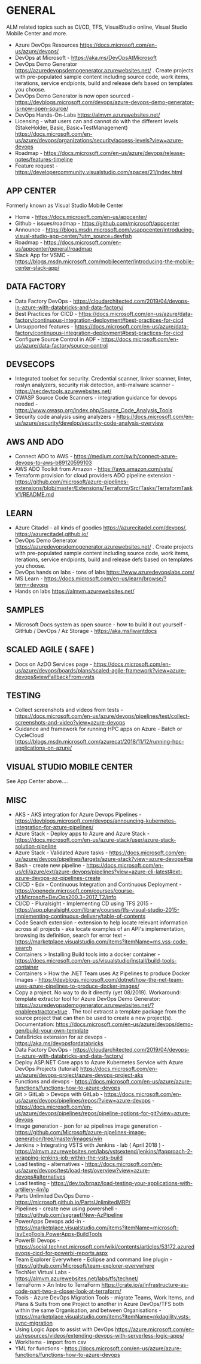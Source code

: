 # GENERAL

ALM related topics such as CI/CD, TFS, VisualStudio online, Visual Studio Mobile Center and more.

* Azure DevOps Resources <https://docs.microsoft.com/en-us/azure/devops/>
* DevOps at Microsoft - https://aka.ms/DevOpsAtMicrosoft
* DevOps Demo Generator <https://azuredevopsdemogenerator.azurewebsites.net/> .  Create projects with pre-populated sample content including source code, work items, iterations, service endpionts, build and release defs based on templates you choose.
* DevOps Demo Generator is now open sourced - https://devblogs.microsoft.com/devops/azure-devops-demo-generator-is-now-open-source/
* DevOps Hands-On-Labs <https://almvm.azurewebsites.net/>
* Licensing - what users can and cannot do with the different levels  (StakeHolder, Basic, Basic+TestManagement)
https://docs.microsoft.com/en-us/azure/devops/organizations/security/access-levels?view=azure-devops
* Roadmap - https://docs.microsoft.com/en-us/azure/devops/release-notes/features-timeline
* Feature request - https://developercommunity.visualstudio.com/spaces/21/index.html

## APP CENTER

Formerly known as Visual Studio Mobile Center

* Home - https://docs.microsoft.com/en-us/appcenter/
* Github - issues/roadmap - https://github.com/microsoft/appcenter
* Announce - https://blogs.msdn.microsoft.com/vsappcenter/introducing-visual-studio-app-center/?utm_source=devfish
* Roadmap - https://docs.microsoft.com/en-us/appcenter/general/roadmap
* Slack App for VSMC - https://blogs.msdn.microsoft.com/mobilecenter/introducing-the-mobile-center-slack-app/

## DATA FACTORY

* Data Factory DevOps - https://cloudarchitected.com/2019/04/devops-in-azure-with-databricks-and-data-factory/
* Best Practices for CICD - https://docs.microsoft.com/en-us/azure/data-factory/continuous-integration-deployment#best-practices-for-cicd
* Unsupported features - https://docs.microsoft.com/en-us/azure/data-factory/continuous-integration-deployment#best-practices-for-cicd
* Configure Source Control in ADF - https://docs.microsoft.com/en-us/azure/data-factory/source-control

## DEVSECOPS

* Integrated toolset for security.  Credential scanner, linker scanner, linter, roslyn analyzers, security risk detection, anti-malware scanner -  https://secdevtools.azurewebsites.net/
* OWASP Source Code Scanners - integration guidance for devops needed - https://www.owasp.org/index.php/Source_Code_Analysis_Tools
* Security code analysis using analyzers - https://docs.microsoft.com/en-us/azure/security/develop/security-code-analysis-overview


## AWS AND ADO

* Connect ADO to AWS - https://medium.com/swlh/connect-azure-devops-to-aws-b89120599103 
* AWS ADO Toolkit from Amazon - https://aws.amazon.com/vsts/ 
* Terraform provision for cloud providers ADO pipeline extension - https://github.com/microsoft/azure-pipelines-extensions/blob/master/Extensions/Terraform/Src/Tasks/TerraformTaskV1/README.md 

## LEARN

* Azure Citadel - all kinds of goodies <https://azurecitadel.com/devops/>, <https://azurecitadel.github.io/>
* DevOps Demo Generator <https://azuredevopsdemogenerator.azurewebsites.net/> .  Create projects with pre-populated sample content including source code, work items, iterations, service endpionts, build and release defs based on templates you choose.
* DevOps hands on labs - tons of labs <https://www.azuredevopslabs.com/>
* MS Learn - https://docs.microsoft.com/en-us/learn/browse/?term=devops
* Hands on labs <https://almvm.azurewebsites.net/>

## SAMPLES

* Microsoft Docs system as open source - how to build it out yourself - GitHub / DevOps / Az Storage - https://aka.ms/iwantdocs 

## SCALED AGILE ( SAFE )

* Docs on AzDO Services page - https://docs.microsoft.com/en-us/azure/devops/boards/plans/scaled-agile-framework?view=azure-devops&viewFallbackFrom=vsts

## TESTING

* Collect screenshots and videos from tests - https://docs.microsoft.com/en-us/azure/devops/pipelines/test/collect-screenshots-and-video?view=azure-devops
* Guidance and framework for running HPC apps on Azure - Batch or CycleCloud <https://blogs.msdn.microsoft.com/azurecat/2018/11/12/running-hpc-applications-on-azure/>

## VISUAL STUDIO MOBILE CENTER

See App Center above....

## MISC

* AKS - AKS integration for Azure Devops Pipelines - https://devblogs.microsoft.com/devops/announcing-kubernetes-integration-for-azure-pipelines/
* Azure Stack - Deploy apps to Azure and Azure Stack -https://docs.microsoft.com/en-us/azure-stack/user/azure-stack-solution-pipeline 
* Azure Stack - Validated Azure tasks - https://docs.microsoft.com/en-us/azure/devops/pipelines/targets/azure-stack?view=azure-devops#qa 
* Bash - create new pipeline - https://docs.microsoft.com/en-us/cli/azure/ext/azure-devops/pipelines?view=azure-cli-latest#ext-azure-devops-az-pipelines-create
* CI/CD - Edx - Continuous Integration and Continuous Deployment - https://openedx.microsoft.com/courses/course-v1:Microsoft+DevOps200.3+2017_T2/info
* CI/CD - Pluralsight - Implementing CD using TFS 2015 - https://app.pluralsight.com/library/courses/tfs-visual-studio-2015-implementing-continuous-delivery/table-of-contents
* Code Search extension - extension to help locate relevant information across all projects - aka locate examples of an API's implementation, browsing its definition, search for error text - https://marketplace.visualstudio.com/items?itemName=ms.vss-code-search
* Containers > Installing Build tools into a docker container - https://docs.microsoft.com/en-us/visualstudio/install/build-tools-container
* Containers > How the .NET Team uses Az Pipelines to produce Docker Images - https://devblogs.microsoft.com/dotnet/how-the-net-team-uses-azure-pipelines-to-produce-docker-images/
* Copy a project.  No way to do it directly (yet 08/2019).  Workaround: template extractor tool for Azure DevOps Demo Generator: https://azuredevopsdemogenerator.azurewebsites.net/?enableextractor=true . The tool extracst a template package from the source project that can then be used to create a new project(s).  Documentation: https://docs.microsoft.com/en-us/azure/devops/demo-gen/build-your-own-template
* DataBricks extension for az devops - https://aka.ms/devopsfordatabricks
* Data Factory DevOps - https://cloudarchitected.com/2019/04/devops-in-azure-with-databricks-and-data-factory/
* Deploy ASP.NET Core apps to Azure Kubernetes Service with Azure DevOps Projects (tutorial) <https://docs.microsoft.com/en-us/azure/devops-project/azure-devops-project-aks>
* Functions and devops - https://docs.microsoft.com/en-us/azure/azure-functions/functions-how-to-azure-devops
* Git > GitLab > Devops with GitLab - https://docs.microsoft.com/en-us/azure/devops/pipelines/repos/?view=azure-devops - 
https://docs.microsoft.com/en-us/azure/devops/pipelines/repos/pipeline-options-for-git?view=azure-devops
* Image generation - json for az pipelines image generation - https://github.com/Microsoft/azure-pipelines-image-generation/tree/master/images/win
* Jenkins > Integrating VSTS with Jenkins - lab ( April 2018 ) - <https://almvm.azurewebsites.net/labs/vstsextend/jenkins/#approach-2-wrapping-jenkins-job-within-the-vsts-build>
* Load testing - alternatives - https://docs.microsoft.com/en-us/azure/devops/test/load-test/overview?view=azure-devops#alternatives
* Load testing - https://dev.to/brpaz/load-testing-your-applications-with-artillery-4m1p
* Parts Unlimited DevOps Demo - https://microsoft.github.io/PartsUnlimitedMRP/
* Pipelines - create new using powershell - https://github.com/segraef/New-AzPipeline
* PowerApps Devops add-in - https://marketplace.visualstudio.com/items?itemName=microsoft-IsvExpTools.PowerApps-BuildTools
* PowerBI Devops - https://social.technet.microsoft.com/wiki/contents/articles/53172.azuredevops-cicd-for-powerbi-reports.aspx
* Team Explorer Everywhere - Eclipse and command line plugin - https://github.com/Microsoft/team-explorer-everywhere
* TechNet Virtual Labs - https://almvm.azurewebsites.net/labs/tfs/technet/
* TerraForm > An Intro to TerraForm <https://crate.io/a/infrastructure-as-code-part-two-a-closer-look-at-terraform/>
* Tools - Azure DevOps Migration Tools - migrate Teams, Work Items, and Plans & Suits from one Project to another in Azure DevOps/TFS both within the same Organisation, and between Organisations - https://marketplace.visualstudio.com/items?itemName=nkdagility.vsts-sync-migration 
* Using Logic Apps to assist with DevOps <https://azure.microsoft.com/en-us/resources/videos/extending-devops-with-serverless-logic-apps/>
* WorkItems - import from csv
* YML for functions - https://docs.microsoft.com/en-us/azure/azure-functions/functions-how-to-azure-devops
